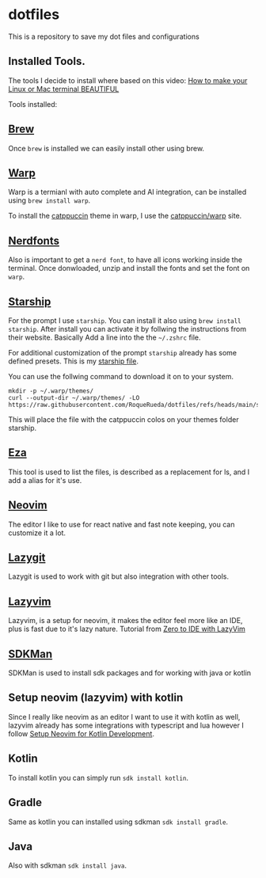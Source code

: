 # dotfiles

This is a repository to save my dot files and configurations

## Installed Tools.

The tools I decide to install where based on this video:
[How to make your Linux or Mac terminal BEAUTIFUL](https://www.youtube.com/watch?v=ZDV4edcaXSY)

Tools installed:

## [Brew](https://brew.sh/)

Once `brew` is installed we can easily install other using brew.

## [Warp](https://www.warp.dev/) 

Warp is a termianl with auto complete and AI integration, can be installed using `brew install warp`.

To install the [catppuccin](https://github.com/catppuccin) theme in warp, I use the [catppuccin/warp](https://github.com/catppuccin/warp) site.

## [Nerdfonts](https://www.nerdfonts.com/)

Also is important to get a `nerd font`, to have all icons working
inside the terminal. Once donwloaded, unzip and install the 
fonts and set the font on `warp`.

## [Starship](https://starship.rs/)

For the prompt I use `starship`. You can install
it also using `brew install starship`. After install you can activate
it by follwing the instructions from their website. Basically
Add a line into the the `~/.zshrc` file.

For additional customization of the prompt `starship` already has some defined presets.
This is my [starship file](https://raw.githubusercontent.com/RoqueRueda/dotfiles/refs/heads/main/starship.toml).

You can use the follwing command to download it on to your system.

``` 
mkdir -p ~/.warp/themes/
curl --output-dir ~/.warp/themes/ -LO https://raw.githubusercontent.com/RoqueRueda/dotfiles/refs/heads/main/starship.toml
```

This will place the file with the catppuccin colos on your themes folder starship.

## [Eza](https://eza.rocks/)  

This tool is used to list the files, is described as a replacement for ls, and I add a alias for it's use.

## [Neovim](https://github.com/neovim/neovim)

The editor I like to use for react native and fast note keeping, you can customize it a lot.

## [Lazygit](https://github.com/jesseduffield/lazygit)

Lazygit is used to work with git but also integration with other tools.

## [Lazyvim](https://www.lazyvim.org/)

Lazyvim, is a setup for neovim, it makes the editor feel more like an IDE, plus is fast due to it's lazy nature.
Tutorial from [Zero to IDE with LazyVim](https://www.youtube.com/watch?v=N93cTbtLCIM)

## [SDKMan](https://sdkman.io/)

SDKMan is used to install sdk packages and for working with java or kotlin

## Setup neovim (lazyvim) with kotlin

Since I really like neovim as an editor I want to use it with kotlin as well, lazyvim already has some integrations
with typescript and lua however I follow [Setup Neovim for Kotlin Development](https://www.youtube.com/watch?v=v94B4BzCphU).

## Kotlin

To install kotlin you can simply run `sdk install kotlin`.

## Gradle

Same as kotlin you can installed using sdkman `sdk install gradle`.

## Java

Also with sdkman `sdk install java`.

